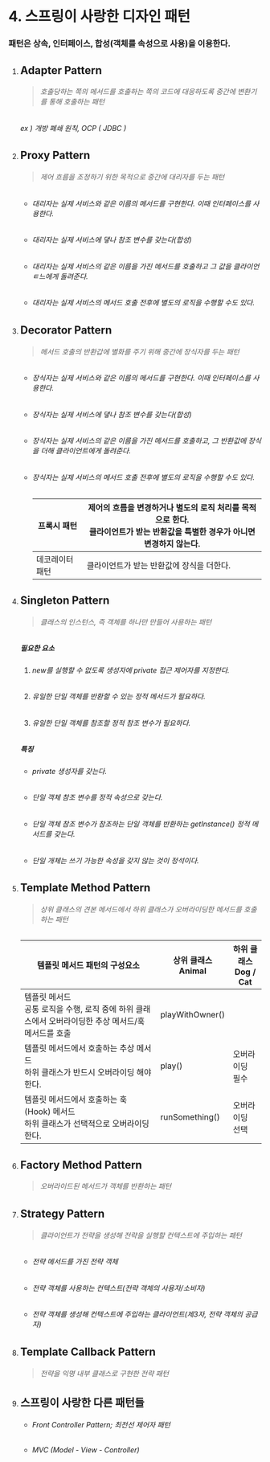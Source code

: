 # 4. 스프링이 사랑한 디자인 패턴

### 패턴은 상속, 인터페이스, 합성(객체를 속성으로 사용)을 이용한다.

1. ## Adapter Pattern

   > ###### 호출당하는 쪽의 메서드를 호출하는 쪽의 코드에 대응하도록 중간에 변환기를 통해 호출하는 패턴

   

   ###### ex ) 개방 폐쇄 원칙, OCP ( JDBC )

   

2. ## Proxy Pattern

   > ###### 제어 흐름을 조정하기 위한 목적으로 중간에 대리자를 두는 패턴

   

   - ###### 대리자는 실제 서비스와 같은 이름의 메서드를 구현한다. 이때 인터페이스를 사용한다.

   - ###### 대리자는 실제 서비스에 댛나 참조 변수를 갖는다(합성)

   - ###### 대리자는 실제 서비스의 같은 이름을 가진 메서드를 호출하고 그 값을 클라이언ㅌ느에게 돌려준다.

   - ###### 대리자는 실제 서비스의 메서드 호출 전후에 별도의 로직을 수행할 수도 있다.

     

3. ## Decorator Pattern

   > ###### 메서드 호출의 반환갑에 별화를 주기 위해 중간에 장식자를 두는 패턴

   

   - ###### 장식자는 실제 서비스와 같은 이름의 메서드를 구현한다. 이때 인터페이스를 사용한다.

   - ###### 장식자는 실제 서비스에 댛나 참조 변수를 갖는다(합성)

   - ###### 장식자는 실제 서비스의 같은 이름을 가진 메서드를 호출하고, 그 반환값에 장식을 더해 클라이언트에게 돌려준다.

   - ###### 장식자는 실제 서비스의 메서드 호출 전후에 별도의 로직을 수행할 수도 있다.

     | 프록시 패턴     | 제어의 흐름을 변경하거나 별도의 로직 처리를 목적으로 한다.<br /> 클라이언트가 받는 반환값을 특별한 경우가 아니면 변경하지 않는다. |
     | --------------- | ------------------------------------------------------------ |
     | 데코레이터 패턴 | 클라이언트가 받는 반환값에 장식을 더한다.                    |

     

4. ## Singleton Pattern

   > ###### 클래스의 인스턴스, 즉 객체를 하나만 만들어 사용하는 패턴

   

   ##### 필요한 요소

   1. ###### new를 실행할 수 없도록 생성자에 private 접근 제어자를 지정한다.

   2. ###### 유일한 단일 객체를 반환할 수 있는 정적 메서드가 필요하다.

   3. ###### 유일한 단일 객체를 참조할 정적 참조 변수가 필요하다.

      

   ##### 특징

   - ###### private 생성자를 갖는다.

   - ###### 단일 객체 참조 변수를 정적 속성으로 갖는다.

   - ###### 단일 객체 참조 변수가 참조하는 단일 객체를 반환하는 getInstance() 정적 메서드를 갖는다.

   - ###### 단일 개체는 쓰기 가능한 속성을 갖지 않는 것이 정석이다.

     

5. ## Template Method Pattern

   > ###### 상위 클래스의 견본 메서드에서 하위 클래스가 오버라이딩한 메서드를 호출하는 패턴

   | 템플릿 메서드 패턴의 구성요소                                | 상위 클래스<br />Animal | 하위 클래스<br />Dog / Cat |
   | ------------------------------------------------------------ | ----------------------- | -------------------------- |
   | 템플릿 메서드<br />공통 로직을 수행, 로직 중에 하위 클래스에서 오버라이딩한 추상 메서드/훅 메서드를 호출 | playWithOwner()         |                            |
   | 템플릿 메서드에서 호출하는 추상 메서드<br />하위 클래스가 반드시 오버라이딩 해야 한다. | play()                  | 오버라이딩 <br />필수      |
   | 템플릿 메서드에서 호출하는 훅(Hook) 메서드<br />하위 클래스가 선택적으로 오버라이딩 한다. | runSomething()          | 오버라이딩 <br />선택      |

   

6. ## Factory Method Pattern

   > ###### 오버라이드된 메서드가 객체를 반환하는 패턴

   

7. ## Strategy Pattern

   > ###### 클라이언트가 전략을 생성해 전략을 실행할 컨텍스트에 주입하는 패턴

   

   - ###### 전략 메서드를 가진 전략 객체

   - ###### 전략 객체를 사용하는 컨텍스트(전략 객체의 사용자/소비자)

   - ###### 전략 객체를 생성해 컨텍스트에 주입하는 클라이언트(제3자, 전략 객체의 공급자)

     

8. ## Template Callback Pattern

   > ###### 전략을 익명 내부 클래스로 구현한 전략 패턴

   

9. ## 스프링이 사랑한 다른 패턴들

   - ###### Front Controller Pattern; 최전선 제어자 패턴

   - ###### MVC (Model - View - Controller)

